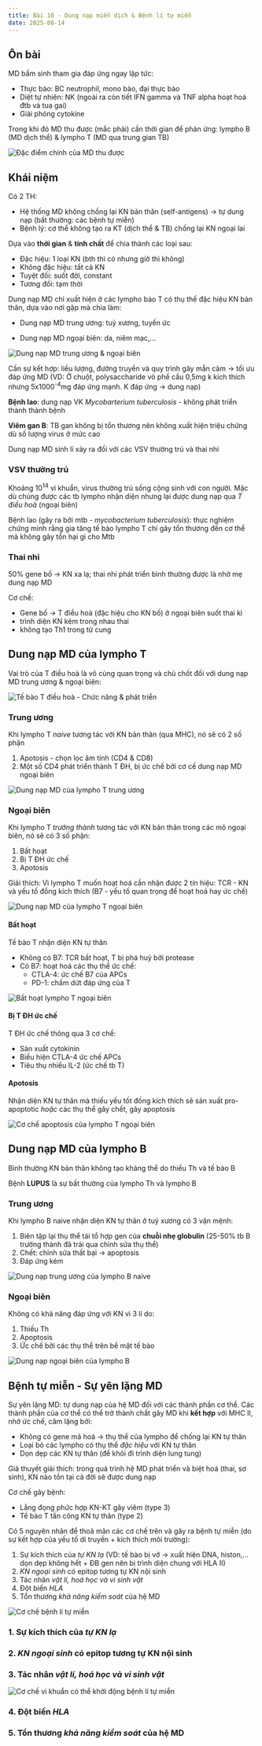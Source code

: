 ```yaml
---
title: Bài 10 - Dung nạp miễn dịch & Bệnh lí tự miễn
date: 2025-08-14
---
```

<!-- markdownlint-disable MD033 MD024 -->

## Ôn bài

MD bẩm sinh tham gia đáp ứng ngay lập tức:

- Thực bào: BC neutrophil, mono bào, đại thực bào
- Diệt tự nhiên: NK (ngoài ra còn tiết IFN gamma và TNF alpha hoạt hoá đtb và tua gai)
- Giải phóng cytokine

Trong khi đó MD thu được (mắc phải) cần thời gian để phản ứng: lympho B (MD dịch thể) & lympho T (MD qua trung gian TB)

![Đặc điểm chính của MD thu được](/y2/mddc/10-dacdiem-mddh.jpeg)

## Khái niệm

Có 2 TH:

- Hệ thống MD không chống lại KN bản thân (self-antigens) → tự dung nạp (bất thường: các bệnh tự miễn)
- Bệnh lý: cơ thể không tạo ra KT (dịch thể & TB) chống lại KN ngoại lai

Dựa vào **thời gian** & **tính chất** để chia thành các loại sau:

- Đặc hiệu: 1 loại KN (bth thì có nhưng giờ thì không)
- Không đặc hiệu: tất cả KN
- Tuyệt đối: suốt đời, constant
- Tương đối: tạm thời

Dung nạp MD chỉ xuất hiện ở các lympho bào T có thụ thể đặc hiệu KN bản thân, dựa vào nơi gặp mà chia làm:

- Dung nạp MD trung ương: tuỷ xương, tuyến ức

- Dung nạp MD ngoại biên: da, niêm mạc,...

![Dung nạp MD trung ương & ngoại biên](/y2/mddc/10-dnap-md-trg-uong-ngbien.jpeg)

Cần sự kết hợp: liều lượng, đường truyền và quy trình gây mẫn cảm → tối ưu đáp ứng MD (VD: Ở chuột, polysaccharide vỏ phế cầu 0,5mg k kích thích nhưng 5x1000<sup>-4</sup>mg đáp ứng mạnh. K đáp ứng → dung nạp)

**Bệnh lao**: dung nạp VK *Mycobarterium tuberculosis* - không phát triển thành thành bệnh

**Viêm gan B**: TB gan không bị tổn thương nên không xuất hiện triệu chứng dù số lượng virus ở mức cao

Dung nạp MD sinh lí xảy ra đối với các VSV thường trú và thai nhi

### VSV thường trú

Khoảng 10<sup>14</sup> vi khuẩn, virus thường trú sống cộng sinh với con người. Mặc dù chúng được các tb lympho nhận diện nhưng lại được dung nạp qua *T điều hoà* (ngoại biên)

Bệnh lao (gây ra bởi mtb - *mycobacterium tuberculosis*): thực nghiệm chứng minh rằng gia tăng tế bào lympho T chỉ gây tổn thương đến cơ thể mà không gây tổn hại gì cho Mtb

### Thai nhi

50% gene bố → KN xa lạ; thai nhi phát triển bình thường được là nhờ mẹ dung nạp MD

Cơ chế:

- Gene bố → T điều hoà (đặc hiệu cho KN bố) ở ngoại biên suốt thai kì
- trình diện KN kém trong nhau thai
- không tạo Th1 trong tử cung

## Dung nạp MD của lympho T

Vai trò của T điều hoà là vô cùng quan trọng và chủ chốt đối với dung nạp MD trung ương & ngoại biên:

![Tế bào T điều hoà - Chức năng & phát triển](/y2/mddc/10-chuc-nang-t-dh.jpeg)

### Trung ương

Khi lympho T *naive* tương tác với KN bản thân (qua MHC), nó sẽ có 2 số phận

1. Apotosis - chọn lọc âm tính (CD4 & CD8)
2. Một số CD4 phát triển thành T ĐH, bị ức chế bởi cơ cế dung nạp MD ngoại biên

![Dung nạp MD của lympho T trung ương](/y2/mddc/10-dnap-t-trg-uong.jpeg)

### Ngoại biên

Khi lympho T *trưởng thành* tương tác với KN bản thân trong các mô ngoại biên, nó sẽ có 3 số phận:

1. Bất hoạt
2. Bị T ĐH ức chế
3. Apotosis

Giải thích: Vì lympho T muốn hoạt hoá cần nhận được 2 tín hiệu: TCR - KN và yếu tố đồng kích thích (B7 - yếu tố quan trọng để hoạt hoá hay ức chế)

![Dung nạp MD của lympho T ngoại biên](/y2/mddc/10-dnap-t-ngbien.jpeg)

#### Bất hoạt

Tế bào T nhận diện KN tự thân

- Không có B7: TCR bất hoạt, T bị phá huỷ bởi protease
- Có B7: hoạt hoá các thụ thể ức chế:
  - CTLA-4: ức chế B7 của APCs
  - PD-1: chấm dứt đáp ứng của T

![Bất hoạt lympho T ngoại biên](/y2/mddc/10-bathoat-t.jpeg)

#### Bị T ĐH ức chế

T ĐH ức chế thông qua 3 cơ chế:

- Sản xuất cytokinin
- Biểu hiện CTLA-4 ức chế APCs
- Tiêu thụ nhiều IL-2 (ức chế tb T)

#### Apotosis

Nhận diện KN tự thân mà thiếu yếu tốt đồng kích thích sẽ sản xuất pro-apoptotic *hoặc* các thụ thể gây chết, gây apoptosis

![Cơ chế apoptosis của lympho T ngoại biên](/y2/mddc/10-apoptosis-t.jpeg)

## Dung nạp MD của lympho B

Bình thường KN bản thân không tạo kháng thể do thiếu Th và tế bào B

Bệnh **LUPUS** là sự bất thường của lympho Th và lympho B

### Trung ương

Khi lympho B naive nhận diện KN tự thân ở tuỷ xương có 3 vận mệnh:

1. Biên tập lại thụ thể tái tổ hợp gen của **chuỗi nhẹ globulin** (25-50% tb B trưởng thành đã trải qua chỉnh sửa thụ thể)
2. Chết: chỉnh sửa thất bại → apoptosis
3. Đáp ứng kém

![Dung nạp trung ương của lympho B naive](/y2/mddc/10-dnap-b-trg-uong.jpeg)

### Ngoại biên

Không có khả năng đáp ứng với KN vì 3 lí do:

1. Thiếu Th
2. Apoptosis
3. Ức chế bởi các thụ thể trên bề mặt tế bào

![Dung nạp ngoại biên của lympho B](/y2/mddc/10-dnap-b-ngbien.jpeg)

## Bệnh tự miễn - Sự yên lặng MD

Sự yên lặng MD: tự dung nạp của hệ MD đối với các thành phần cơ thể. Các thành phần của cơ thể có thể trở thành chất gây MD khi **kết hợp** với MHC II, nhờ ức chế, câm lặng bởi:

- Không có gene mã hoá → thụ thể của lympho để chống lại KN tự thân
- Loại bỏ các lympho có thụ thể *đặc hiệu* với KN tự thân
- Dọn dẹp các KN tự thân (để khỏi đi trình diện lung tung)

Giả thuyết giải thích: trong quá trình hệ MD phát triển và biệt hoá (thai, sơ sinh), KN nào tồn tại cả đời sẽ được dung nạp

Cơ chế gây bệnh:

- Lắng đọng phức hợp KN-KT gây viêm (type 3)
- Tế bào T tấn công KN tự thân (type 2)

Có 5 nguyên nhân để thoả mãn các cơ chế trên và gây ra bệnh tự miễn (do sự kết hợp của yếu tố di truyền + kích thích môi trường):

1. Sự kích thích của *tự KN lạ* (VD: tế bào bị vỡ → xuất hiện DNA, histon,... dọn dẹp không hết + ĐB gen nên bị trình diện chung với HLA II)
2. *KN ngoại sinh* có epitop tương tự KN nội sinh
3. Tác nhân *vật lí, hoá học và vi sinh vật*
4. Đột biến *HLA*
5. Tổn thương *khả năng kiểm soát* của hệ MD

![Cơ chế bệnh lí tự miễn](/y2/mddc/10-benh-tu-mien.jpeg)

### 1. Sự kích thích của *tự KN lạ*

### 2. *KN ngoại sinh* có epitop tương tự KN nội sinh

### 3. Tác nhân *vật lí, hoá học và vi sinh vật*

![Cơ chế vi khuẩn có thể khởi động bệnh lí tự miễn](/y2/mddc/10-vk-tu-mien.jpeg)

### 4. Đột biến *HLA*

### 5. Tổn thương *khả năng kiểm soát* của hệ MD
